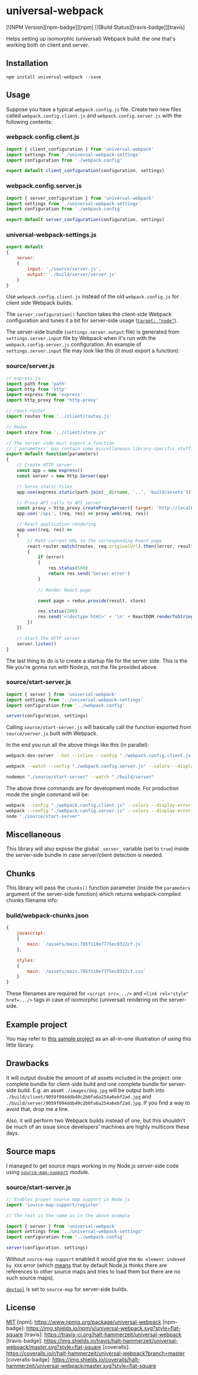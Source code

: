 # universal-webpack

[![NPM Version][npm-badge]][npm]
[![Build Status][travis-badge]][travis]

Helps setting up isomorphic (universal) Webpack build: the one that's working both on client and server.

## Installation

```
npm install universal-webpack --save
```

## Usage

Suppose you have a typical `webpack.config.js` file. Create two new files called `webpack.config.client.js` and `webpack.config.server.js` with the following contents:

### webpack.config.client.js

```js
import { client_configuration } from 'universal-webpack'
import settings from './universal-webpack-settings'
import configuration from './webpack.config'

export default client_configuration(configuration, settings)
```

### webpack.config.server.js

```js
import { server_configuration } from 'universal-webpack'
import settings from './universal-webpack-settings'
import configuration from './webpack.config'

export default server_configuration(configuration, settings)
```

### universal-webpack-settings.js

```js
export default
{
	server:
	{
		input: './source/server.js',
		output: './build/server/server.js'
	}
}
```

Use `webpack.config.client.js` instead of the old `webpack.config.js` for client side Webpack builds.

The `server_configuration()` function takes the client-side Webpack configuration and tunes it a bit for server-side usage ([`target: "node"`](https://webpack.github.io/docs/configuration.html#target)).

The server-side bundle (`settings.server.output` file) is generated from `settings.server.input` file by Webpack when it's run with the `webpack.config.server.js` configuration. An example of `settings.server.input` file may look like this (it must export a function):

### source/server.js

```js
// express.js
import path from 'path'
import http from 'http'
import express from 'express'
import http_proxy from 'http-proxy'

// react-router
import routes from '../client/routes.js'

// Redux
import store from '../client/store.js'

// The server code must export a function
// (`parameters` may contain some miscellaneous library-specific stuff)
export default function(parameters)
{
	// Create HTTP server
	const app = new express()
	const server = new http.Server(app)

	// Serve static files
	app.use(express.static(path.join(__dirname, '..', 'build/assets')))

	// Proxy API calls to API server
	const proxy = http_proxy.createProxyServer({ target: 'http://localhost:xxxx' })
	app.use('/api', (req, res) => proxy.web(req, res))

	// React application rendering
	app.use((req, res) =>
	{
		// Math current URL to the corresponding React page
		react-router.match(routes, req.originalUrl).then((error, result) =>
		{
			if (error)
			{
				res.status(500)
				return res.send('Server error')
			}
		
			// Render React page

			const page = redux.provide(result, store)

			res.status(200)
			res.send('<!doctype html>' + '\n' + ReactDOM.renderToString(<Html>{page}</Html>))
		})
	})

	// Start the HTTP server
	server.listen()
}
```

The last thing to do is to create a startup file for the server side. This is the file you're gonna run with Node.js, not the file provided above.

### source/start-server.js

```js
import { server } from 'universal-webpack'
import settings from '../universal-webpack-settings'
import configuration from '../webpack.config'

server(configuration, settings)
```

Calling `source/start-server.js` will basically call the function exported from `source/server.js` built with Webpack.

In the end you run all the above things like this (in parallel):

```bash
webpack-dev-server --hot --inline --config "./webpack.config.client.js --port XXXX --colors --display-error-details"
```

```bash
webpack --watch --config "./webpack.config.server.js" --colors --display-error-details
```

```bash
nodemon "./source/start-server" --watch "./build/server"
```

The above three commands are for development mode. For production mode the single command will be:

```bash
webpack --config "./webpack.config.client.js" --colors --display-error-details
webpack --config "./webpack.config.server.js" --colors --display-error-details
node "./source/start-server"
```

## Miscellaneous

This library will also expose the global `_server_` variable (set to `true`) inside the server-side bundle in case server/client detection is needed.

## Chunks

This library will pass the `chunks()` function parameter (inside the `parameters` argument of the server-side function) which returns webpack-compiled chunks filename info:

### build/webpack-chunks.json

```js
{
	javascript:
	{
		main: `/assets/main.785f110e7775ec8322cf.js`
	},

	styles:
	{
		main: `/assets/main.785f110e7775ec8322cf.css`
	}
}
```

These filenames are required for `<script src=.../>` and `<link rel="style" href=.../>` tags in case of isomorphic (universal) rendering on the server-side.

## Example project

You may refer to [this sample project](https://github.com/halt-hammerzeit/webpack-react-redux-isomorphic-render-example) as an all-in-one illustration of using this little library.

## Drawbacks

It will output double the amount of all assets included in the project: one complete bundle for client-side build and one complete bundle for server-side build. E.g. an asset `./images/dog.jpg` will be output both into `./build/client/9059f094ddb49c2b0fa6a254a6ebf2ad.jpg` and `./build/server/9059f094ddb49c2b0fa6a254a6ebf2ad.jpg`. If you find a way to avoid that, drop me a line.

Also, it will perform two Webpack builds instead of one, but this shouldn't be much of an issue since developers' machines are highly multicore these days.

## Source maps

I managed to get source maps working in my Node.js server-side code using [`source-map-support`](https://github.com/evanw/node-source-map-support) module.

### source/start-server.js

```js
// Enables proper source map support in Node.js
import 'source-map-support/register'

// The rest is the same as in the above example

import { server } from 'universal-webpack'
import settings from '../universal-webpack-settings'
import configuration from '../webpack.config'

server(configuration, settings)
```

Without `source-map-support` enabled it would give me `No element indexed by XXX` error (which [means](https://github.com/mozilla/source-map/issues/76) that by default Node.js thinks there are references to other source maps and tries to load them but there are no such source maps).

[`devtool`](https://webpack.github.io/docs/configuration.html#devtool) is set to `source-map` for server-side builds.

## License

[MIT](LICENSE)
[npm]: https://www.npmjs.org/package/universal-webpack
[npm-badge]: https://img.shields.io/npm/v/universal-webpack.svg?style=flat-square
[travis]: https://travis-ci.org/halt-hammerzeit/universal-webpack
[travis-badge]: https://img.shields.io/travis/halt-hammerzeit/universal-webpack/master.svg?style=flat-square
[coveralls]: https://coveralls.io/r/halt-hammerzeit/universal-webpack?branch=master
[coveralls-badge]: https://img.shields.io/coveralls/halt-hammerzeit/universal-webpack/master.svg?style=flat-square
